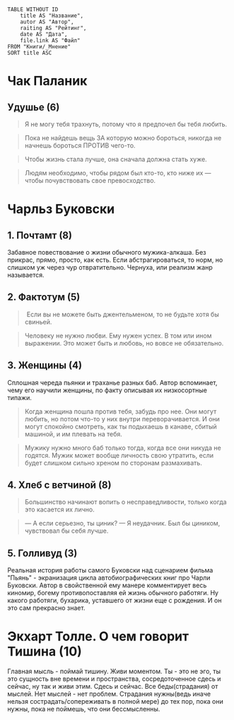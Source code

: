 ```dataview
TABLE WITHOUT ID 
	title AS "Название",
	autor AS "Автор",
	raiting AS "Рейтинг",
	date AS "Дата",
	file.link AS "Файл"
FROM "Книги/_Мнение"
SORT title ASC

```


















# Чак Паланик
## Удушье (6)
> Я не могу тебя трахнуть, потому что я предпочел бы тебя любить.

> Пока не найдешь вещь ЗА которую можно бороться, никогда не начнешь бороться ПРОТИВ чего-то.

> Чтобы жизнь стала лучше, она сначала должна стать хуже.

> Людям необходимо, чтобы рядом был кто-то, кто ниже их — чтобы почувствовать свое превосходство.

# Чарльз Буковски
## 1. Почтамт (8)
Забавное повествование о жизни обычного мужика-алкаша. Без прикрас, прямо, просто, как есть. Если абстрагироваться, то норм, но слишком уж через чур отвратительно. Чернуха, или реализм жанр называется.

## 2. Фактотум (5)
>  Если вы не можете быть джентельменом, то не будьте хотя бы свиньей.

> Человеку не нужно любви. Ему нужен успех. В том или ином выражении. Это может быть и любовь, но вовсе не обязательно.
## 3. Женщины (4)
Сплошная череда пьянки и траханье разных баб. Автор вспоминает, чему его научили женщины, по факту описывая их низкосортные типажи.

> Когда женщина пошла против тебя, забудь про нее. Они могут любить, но потом что-то у них внутри переворачивается. И они могут спокойно смотреть, как ты подыхаешь в канаве, сбитый машиной, и им плевать на тебя.

> Мужику нужно много баб только тогда, когда все они никуда не годятся. Мужик может вообще личность свою утратить, если будет слишком сильно хреном по сторонам размахивать.

## 4. Хлеб с ветчиной (8)
> Большинство начинают вопить о несправедливости, только когда это касается их лично.

> — А если серьезно, ты циник? — Я неудачник. Был бы циником, чувствовал бы себя лучше.

## 5. Голливуд (3)
Реальная история работы самого Буковски над сценарием фильма "Пьянь" - экранизация цикла автобиографических книг про Чарли Буковски. Автор в свойственной ему манере комментирует весь киномир, богему противопоставляя ей жизнь обычного работяги. Ну какого работяги, бухарика, уставшего от жизни еще с рождения. И он это сам прекрасно знает.

# Экхарт Толле. О чем говорит Тишина (10)
Главная мысль - поймай тишину. Живи моментом. Ты - это не эго, ты это сущность вне времени и пространства, сосредоточенное сдесь и сейчас, ну так и живи этим. Сдесь и сейчас. Все беды(страдания) от мыслей. Нет мыслей - нет проблем. Страдания нужны(ведь иначе нельзя сострадать/сопереживать в полной мере) до тех пор, пока они нужны, пока не поймешь, что они бессмысленны.